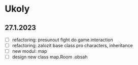 

# Ukoly

## 27.1.2023
- [ ] refactoring: presunout fight do game.interaction
- [ ] refactoring: zalozit base class pro characters, inheritance  
- [ ] new modul: map
- [ ] design new class map.Room .obsah